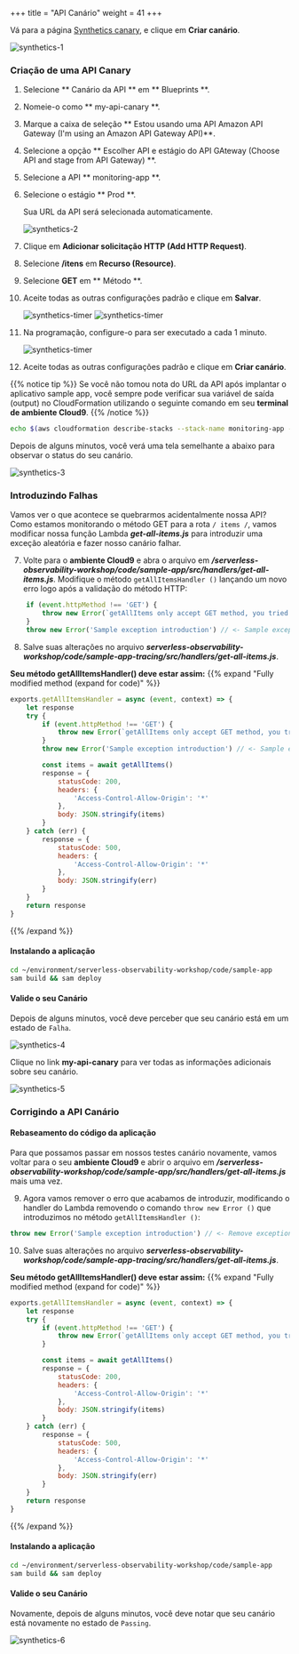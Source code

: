 +++
title = "API Canário"
weight = 41
+++

Vá para a página [Synthetics canary](https://console.aws.amazon.com/cloudwatch/home?#synthetics:canary/list), e clique em  **Criar canário**.

![synthetics-1](/images/synthetics1.pt.png)

### Criação de uma API Canary

1. Selecione ** Canário da API ** em ** Blueprints **.
1. Nomeie-o como ** my-api-canary **.
1. Marque a caixa de seleção ** Estou usando uma API Amazon API Gateway (I'm using an Amazon API Gateway API)**.
1. Selecione a opção ** Escolher API e estágio do API GAteway (Choose API and stage from API Gateway) **.
1. Selecione a API ** monitoring-app **.
1. Selecione o estágio ** Prod **.

    Sua URL da API será selecionada automaticamente.

    ![synthetics-2](/images/synthetics2.png)

1. Clique em **Adicionar solicitação HTTP (Add HTTP Request)**.
1. Selecione **/itens** em **Recurso (Resource)**.
1. Selecione **GET** em ** Método **.
1. Aceite todas as outras configurações padrão e clique em **Salvar**.

    ![synthetics-timer](/images/synthetics_http_request.png)
    ![synthetics-timer](/images/synthetics_http_request_1.png)

1. Na programação, configure-o para ser executado a cada 1 minuto.

    ![synthetics-timer](/images/synthetics_timer.png)

1. Aceite todas as outras configurações padrão e clique em **Criar canário**.

{{% notice tip %}}
Se você não tomou nota do URL da API após implantar o aplicativo sample app, você sempre pode verificar sua variável de saída (output) no CloudFormation utilizando o seguinte comando em seu **terminal de ambiente Cloud9**.
{{% /notice %}}

```sh
echo $(aws cloudformation describe-stacks --stack-name monitoring-app --output json | jq '.Stacks[].Outputs[] | select(.OutputKey=="ApiUrl") | .OutputValue' | sed -e 's/^"//'  -e 's/"$//')
```

Depois de alguns minutos, você verá uma tela semelhante a abaixo para observar o status do seu canário.

![synthetics-3](/images/synthetics3.png)

### Introduzindo Falhas

Vamos ver o que acontece se quebrarmos acidentalmente nossa API? Como estamos monitorando o método GET para a rota `/ items /`, vamos modificar nossa função Lambda ***get-all-items.js*** para introduzir uma exceção aleatória e fazer nosso canário falhar.

7. Volte para o **ambiente Cloud9** e abra o arquivo em ***/serverless-observability-workshop/code/sample-app/src/handlers/get-all-items.js***. Modifique o método `getAllItemsHandler ()` lançando um novo erro logo após a validação do método HTTP:

```javascript
    if (event.httpMethod !== 'GET') {
        throw new Error(`getAllItems only accept GET method, you tried: ${event.httpMethod}`)
    }
    throw new Error('Sample exception introduction') // <- Sample exception throw 
```

8. Salve suas alterações no arquivo ***serverless-observability-workshop/code/sample-app-tracing/src/handlers/get-all-items.js***.

**Seu método getAllItemsHandler() deve estar assim:**
{{% expand "Fully modified method (expand for code)" %}}
```javascript
exports.getAllItemsHandler = async (event, context) => {
    let response
    try {
        if (event.httpMethod !== 'GET') {
            throw new Error(`getAllItems only accept GET method, you tried: ${event.httpMethod}`)
        }
        throw new Error('Sample exception introduction') // <- Sample exception throw 

        const items = await getAllItems()
        response = {
            statusCode: 200,
            headers: {
                'Access-Control-Allow-Origin': '*'
            },
            body: JSON.stringify(items)
        }
    } catch (err) {
        response = {
            statusCode: 500,
            headers: {
                'Access-Control-Allow-Origin': '*'
            },
            body: JSON.stringify(err)
        }
    }
    return response
}
```
{{% /expand  %}}


#### Instalando a aplicação

```sh
cd ~/environment/serverless-observability-workshop/code/sample-app
sam build && sam deploy
```

#### Valide o seu Canário

Depois de alguns minutos, você deve perceber que seu canário está em um estado de `Falha`.
 
![synthetics-4](/images/synthetics4.png)

Clique no link **my-api-canary** para ver todas as informações adicionais sobre seu canário.

![synthetics-5](/images/synthetics5.png)

### Corrigindo a API Canário

#### Rebaseamento do código da aplicação

Para que possamos passar em nossos testes canário novamente, vamos voltar para o seu **ambiente Cloud9** e abrir o arquivo em ***/serverless-observability-workshop/code/sample-app/src/handlers/get-all-items.js*** mais uma vez.

9. Agora vamos remover o erro que acabamos de introduzir, modificando o handler do Lambda removendo o comando `throw new Error ()` que introduzimos no método `getAllItemsHandler ()`:

```javascript
throw new Error('Sample exception introduction') // <- Remove exception throw 
```

10. Salve suas alterações no arquivo ***serverless-observability-workshop/code/sample-app-tracing/src/handlers/get-all-items.js***.

**Seu método getAllItemsHandler() deve estar assim:**
{{% expand "Fully modified method (expand for code)" %}}
```javascript
exports.getAllItemsHandler = async (event, context) => {
    let response
    try {
        if (event.httpMethod !== 'GET') {
            throw new Error(`getAllItems only accept GET method, you tried: ${event.httpMethod}`)
        }

        const items = await getAllItems()
        response = {
            statusCode: 200,
            headers: {
                'Access-Control-Allow-Origin': '*'
            },
            body: JSON.stringify(items)
        }
    } catch (err) {
        response = {
            statusCode: 500,
            headers: {
                'Access-Control-Allow-Origin': '*'
            },
            body: JSON.stringify(err)
        }
    }
    return response
}
```
{{% /expand  %}}

#### Instalando a aplicação

```sh
cd ~/environment/serverless-observability-workshop/code/sample-app
sam build && sam deploy
```

#### Valide o seu Canário

Novamente, depois de alguns minutos, você deve notar que seu canário está novamente no estado de `Passing`.

![synthetics-6](/images/synthetics6.png)
